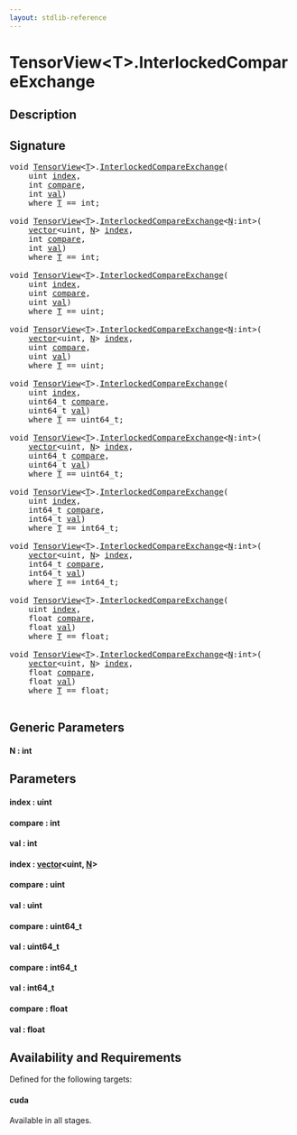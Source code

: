 ```yaml
---
layout: stdlib-reference
---
```


# TensorView\<T\>\.InterlockedCompareExchange

## Description





## Signature 

<pre>
<span class="code_keyword">void</span> <a href="index.html" class="code_type">TensorView</a>&lt;<a href="index.html#typeparam-T" class="code_type">T</a>&gt;.<a href="interlockedcompareexchange-0bi.html">InterlockedCompareExchange</a>(
    <span class="code_keyword">uint</span> <a href="interlockedcompareexchange-0bi.html#decl-index" class="code_param">index</a>,
    <span class="code_keyword">int</span> <a href="interlockedcompareexchange-0bi.html#decl-compare" class="code_param">compare</a>,
    <span class="code_keyword">int</span> <a href="interlockedcompareexchange-0bi.html#decl-val" class="code_param">val</a>)
    <span class='code_keyword'>where</span> <a href="index.html#typeparam-T" class="code_type">T</a> == <span class="code_keyword">int</span>;

<span class="code_keyword">void</span> <a href="index.html" class="code_type">TensorView</a>&lt;<a href="index.html#typeparam-T" class="code_type">T</a>&gt;.<a href="interlockedcompareexchange-0bi.html">InterlockedCompareExchange</a>&lt;<a href="interlockedcompareexchange-0bi.html#decl-N" class="code_var">N</a>:<span class="code_keyword">int</span>&gt;(
    <a href="../vector/index.html" class="code_type">vector</a>&lt;<span class="code_keyword">uint</span>, <a href="interlockedcompareexchange-0bi.html#decl-N" class="code_var">N</a>&gt; <a href="interlockedcompareexchange-0bi.html#decl-index" class="code_param">index</a>,
    <span class="code_keyword">int</span> <a href="interlockedcompareexchange-0bi.html#decl-compare" class="code_param">compare</a>,
    <span class="code_keyword">int</span> <a href="interlockedcompareexchange-0bi.html#decl-val" class="code_param">val</a>)
    <span class='code_keyword'>where</span> <a href="index.html#typeparam-T" class="code_type">T</a> == <span class="code_keyword">int</span>;

<span class="code_keyword">void</span> <a href="index.html" class="code_type">TensorView</a>&lt;<a href="index.html#typeparam-T" class="code_type">T</a>&gt;.<a href="interlockedcompareexchange-0bi.html">InterlockedCompareExchange</a>(
    <span class="code_keyword">uint</span> <a href="interlockedcompareexchange-0bi.html#decl-index" class="code_param">index</a>,
    <span class="code_keyword">uint</span> <a href="interlockedcompareexchange-0bi.html#decl-compare" class="code_param">compare</a>,
    <span class="code_keyword">uint</span> <a href="interlockedcompareexchange-0bi.html#decl-val" class="code_param">val</a>)
    <span class='code_keyword'>where</span> <a href="index.html#typeparam-T" class="code_type">T</a> == <span class="code_keyword">uint</span>;

<span class="code_keyword">void</span> <a href="index.html" class="code_type">TensorView</a>&lt;<a href="index.html#typeparam-T" class="code_type">T</a>&gt;.<a href="interlockedcompareexchange-0bi.html">InterlockedCompareExchange</a>&lt;<a href="interlockedcompareexchange-0bi.html#decl-N" class="code_var">N</a>:<span class="code_keyword">int</span>&gt;(
    <a href="../vector/index.html" class="code_type">vector</a>&lt;<span class="code_keyword">uint</span>, <a href="interlockedcompareexchange-0bi.html#decl-N" class="code_var">N</a>&gt; <a href="interlockedcompareexchange-0bi.html#decl-index" class="code_param">index</a>,
    <span class="code_keyword">uint</span> <a href="interlockedcompareexchange-0bi.html#decl-compare" class="code_param">compare</a>,
    <span class="code_keyword">uint</span> <a href="interlockedcompareexchange-0bi.html#decl-val" class="code_param">val</a>)
    <span class='code_keyword'>where</span> <a href="index.html#typeparam-T" class="code_type">T</a> == <span class="code_keyword">uint</span>;

<span class="code_keyword">void</span> <a href="index.html" class="code_type">TensorView</a>&lt;<a href="index.html#typeparam-T" class="code_type">T</a>&gt;.<a href="interlockedcompareexchange-0bi.html">InterlockedCompareExchange</a>(
    <span class="code_keyword">uint</span> <a href="interlockedcompareexchange-0bi.html#decl-index" class="code_param">index</a>,
    uint64_t <a href="interlockedcompareexchange-0bi.html#decl-compare" class="code_param">compare</a>,
    uint64_t <a href="interlockedcompareexchange-0bi.html#decl-val" class="code_param">val</a>)
    <span class='code_keyword'>where</span> <a href="index.html#typeparam-T" class="code_type">T</a> == uint64_t;

<span class="code_keyword">void</span> <a href="index.html" class="code_type">TensorView</a>&lt;<a href="index.html#typeparam-T" class="code_type">T</a>&gt;.<a href="interlockedcompareexchange-0bi.html">InterlockedCompareExchange</a>&lt;<a href="interlockedcompareexchange-0bi.html#decl-N" class="code_var">N</a>:<span class="code_keyword">int</span>&gt;(
    <a href="../vector/index.html" class="code_type">vector</a>&lt;<span class="code_keyword">uint</span>, <a href="interlockedcompareexchange-0bi.html#decl-N" class="code_var">N</a>&gt; <a href="interlockedcompareexchange-0bi.html#decl-index" class="code_param">index</a>,
    uint64_t <a href="interlockedcompareexchange-0bi.html#decl-compare" class="code_param">compare</a>,
    uint64_t <a href="interlockedcompareexchange-0bi.html#decl-val" class="code_param">val</a>)
    <span class='code_keyword'>where</span> <a href="index.html#typeparam-T" class="code_type">T</a> == uint64_t;

<span class="code_keyword">void</span> <a href="index.html" class="code_type">TensorView</a>&lt;<a href="index.html#typeparam-T" class="code_type">T</a>&gt;.<a href="interlockedcompareexchange-0bi.html">InterlockedCompareExchange</a>(
    <span class="code_keyword">uint</span> <a href="interlockedcompareexchange-0bi.html#decl-index" class="code_param">index</a>,
    int64_t <a href="interlockedcompareexchange-0bi.html#decl-compare" class="code_param">compare</a>,
    int64_t <a href="interlockedcompareexchange-0bi.html#decl-val" class="code_param">val</a>)
    <span class='code_keyword'>where</span> <a href="index.html#typeparam-T" class="code_type">T</a> == int64_t;

<span class="code_keyword">void</span> <a href="index.html" class="code_type">TensorView</a>&lt;<a href="index.html#typeparam-T" class="code_type">T</a>&gt;.<a href="interlockedcompareexchange-0bi.html">InterlockedCompareExchange</a>&lt;<a href="interlockedcompareexchange-0bi.html#decl-N" class="code_var">N</a>:<span class="code_keyword">int</span>&gt;(
    <a href="../vector/index.html" class="code_type">vector</a>&lt;<span class="code_keyword">uint</span>, <a href="interlockedcompareexchange-0bi.html#decl-N" class="code_var">N</a>&gt; <a href="interlockedcompareexchange-0bi.html#decl-index" class="code_param">index</a>,
    int64_t <a href="interlockedcompareexchange-0bi.html#decl-compare" class="code_param">compare</a>,
    int64_t <a href="interlockedcompareexchange-0bi.html#decl-val" class="code_param">val</a>)
    <span class='code_keyword'>where</span> <a href="index.html#typeparam-T" class="code_type">T</a> == int64_t;

<span class="code_keyword">void</span> <a href="index.html" class="code_type">TensorView</a>&lt;<a href="index.html#typeparam-T" class="code_type">T</a>&gt;.<a href="interlockedcompareexchange-0bi.html">InterlockedCompareExchange</a>(
    <span class="code_keyword">uint</span> <a href="interlockedcompareexchange-0bi.html#decl-index" class="code_param">index</a>,
    <span class="code_keyword">float</span> <a href="interlockedcompareexchange-0bi.html#decl-compare" class="code_param">compare</a>,
    <span class="code_keyword">float</span> <a href="interlockedcompareexchange-0bi.html#decl-val" class="code_param">val</a>)
    <span class='code_keyword'>where</span> <a href="index.html#typeparam-T" class="code_type">T</a> == <span class="code_keyword">float</span>;

<span class="code_keyword">void</span> <a href="index.html" class="code_type">TensorView</a>&lt;<a href="index.html#typeparam-T" class="code_type">T</a>&gt;.<a href="interlockedcompareexchange-0bi.html">InterlockedCompareExchange</a>&lt;<a href="interlockedcompareexchange-0bi.html#decl-N" class="code_var">N</a>:<span class="code_keyword">int</span>&gt;(
    <a href="../vector/index.html" class="code_type">vector</a>&lt;<span class="code_keyword">uint</span>, <a href="interlockedcompareexchange-0bi.html#decl-N" class="code_var">N</a>&gt; <a href="interlockedcompareexchange-0bi.html#decl-index" class="code_param">index</a>,
    <span class="code_keyword">float</span> <a href="interlockedcompareexchange-0bi.html#decl-compare" class="code_param">compare</a>,
    <span class="code_keyword">float</span> <a href="interlockedcompareexchange-0bi.html#decl-val" class="code_param">val</a>)
    <span class='code_keyword'>where</span> <a href="index.html#typeparam-T" class="code_type">T</a> == <span class="code_keyword">float</span>;

</pre>

## Generic Parameters

####  <a id="decl-N"></a>N  : int

## Parameters

####  <a id="decl-index"></a>index  : uint
####  <a id="decl-compare"></a>compare  : int
####  <a id="decl-val"></a>val  : int
####  <a id="decl-index"></a>index  : [vector](../vector/index)\<uint, [N](../vector/index#decl-N)\>
####  <a id="decl-compare"></a>compare  : uint
####  <a id="decl-val"></a>val  : uint
####  <a id="decl-compare"></a>compare  : uint64\_t
####  <a id="decl-val"></a>val  : uint64\_t
####  <a id="decl-compare"></a>compare  : int64\_t
####  <a id="decl-val"></a>val  : int64\_t
####  <a id="decl-compare"></a>compare  : float
####  <a id="decl-val"></a>val  : float

## Availability and Requirements

Defined for the following targets:

#### cuda
Available in all stages.



